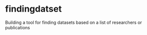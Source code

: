 # findingdatset
Building a tool for finding datasets based on a list of researchers or publications
